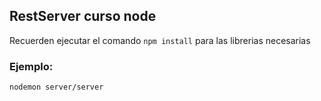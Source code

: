 ## RestServer curso node

Recuerden ejecutar el comando ```npm install``` para las librerias necesarias

### Ejemplo:
```
nodemon server/server
```